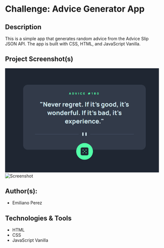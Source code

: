 # Challenge: Advice Generator App

## Description

This is a simple app that generates random advice from the Advice Slip JSON API. The app is built with CSS, HTML, and JavaScript Vanilla.

## Project Screenshot(s)

![Screenshot](./screenshots/screen_1.png)
![Screenshot](./screenshots/screen_2.png)

## Author(s):

- Emiliano Perez

## Technologies & Tools

- HTML
- CSS
- JavaScript Vanilla
